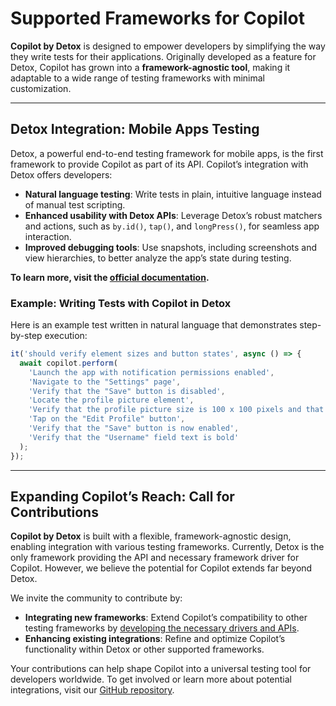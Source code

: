# Supported Frameworks for Copilot

**Copilot by Detox** is designed to empower developers by simplifying the way they write tests for their applications. Originally developed as a feature for Detox, Copilot has grown into a **framework-agnostic tool**, making it adaptable to a wide range of testing frameworks with minimal customization.

---

## Detox Integration: Mobile Apps Testing

Detox, a powerful end-to-end testing framework for mobile apps, is the first framework to provide Copilot as part of its API. Copilot’s integration with Detox offers developers:

- **Natural language testing**: Write tests in plain, intuitive language instead of manual test scripting.
- **Enhanced usability with Detox APIs**: Leverage Detox’s robust matchers and actions, such as `by.id()`, `tap()`, and `longPress()`, for seamless app interaction.
- **Improved debugging tools**: Use snapshots, including screenshots and view hierarchies, to better analyze the app’s state during testing.

**To learn more, visit the ********[official documentation](https://wix.github.io/Detox/docs/copilot/testing-with-copilot)********.**

### Example: Writing Tests with Copilot in Detox

Here is an example test written in natural language that demonstrates step-by-step execution:

```js
it('should verify element sizes and button states', async () => {
  await copilot.perform(
    'Launch the app with notification permissions enabled',
    'Navigate to the "Settings" page',
    'Verify that the "Save" button is disabled',
    'Locate the profile picture element',
    'Verify that the profile picture size is 100 x 100 pixels and that the image is available and rendered',
    'Tap on the "Edit Profile" button',
    'Verify that the "Save" button is now enabled',
    'Verify that the "Username" field text is bold'
  );
});
```

---

## Expanding Copilot’s Reach: Call for Contributions

**Copilot by Detox** is built with a flexible, framework-agnostic design, enabling integration with various testing frameworks. Currently, Detox is the only framework providing the API and necessary framework driver for Copilot. However, we believe the potential for Copilot extends far beyond Detox.

We invite the community to contribute by:

- **Integrating new frameworks**: Extend Copilot’s compatibility to other testing frameworks by [developing the necessary drivers and APIs](https://github.com/wix-incubator/detox-copilot/issues).
- **Enhancing existing integrations**: Refine and optimize Copilot’s functionality within Detox or other supported frameworks.

Your contributions can help shape Copilot into a universal testing tool for developers worldwide. To get involved or learn more about potential integrations, visit our [GitHub repository](https://github.com/wix-incubator/detox-copilot/issues).
